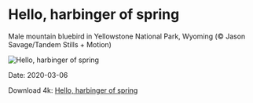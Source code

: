 # Hello, harbinger of spring

Male mountain bluebird in Yellowstone National Park, Wyoming (© Jason Savage/Tandem Stills + Motion)

![Hello, harbinger of spring](https://bing.com/th?id=OHR.BluebirdsYNP_EN-US2456710517_UHD.jpg&rf=LaDigue_UHD.jpg&pid=hp&w=1024&h=576)

Date: 2020-03-06

Download 4k: [Hello, harbinger of spring](https://bing.com/th?id=OHR.BluebirdsYNP_EN-US2456710517_UHD.jpg&rf=LaDigue_UHD.jpg&pid=hp&w=3840&h=2160)

